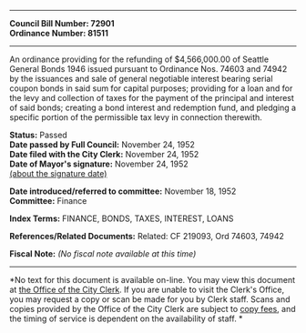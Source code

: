 * * * * *  
  
**Council Bill Number: [](#h0)[](#h2)72901**   
**Ordinance Number: 81511**  
  
* * * * *  
  
An ordinance providing for the refunding of $4,566,000.00 of Seattle General Bonds 1946 issued pursuant to Ordinance Nos. 74603 and 74942 by the issuances and sale of general negotiable interest bearing serial coupon bonds in said sum for capital purposes; providing for a loan and for the levy and collection of taxes for the payment of the principal and interest of said bonds; creating a bond interest and redemption fund, and pledging a specific portion of the permissible tax levy in connection therewith.  
  
**Status:** Passed   
**Date passed by Full Council:** November 24, 1952   
**Date filed with the City Clerk:** November 24, 1952   
**Date of Mayor's signature:** November 24, 1952   
[(about the signature date)](/~public/approvaldate.htm)   
  
  
**Date introduced/referred to committee:** November 18, 1952   
**Committee:** Finance   
  
**Index Terms:** FINANCE, BONDS, TAXES, INTEREST, LOANS  
  
**References/Related Documents:** Related: CF 219093, Ord 74603, 74942  
  
**Fiscal Note:** *(No fiscal note available at this time)*  
  
* * * * *  
  
*No text for this document is available on-line. You may view this document at [the Office of the City Clerk](http://www.seattle.gov/leg/clerk/contactUs.htm). If you are unable to visit the Clerk's Office, you may request a copy or scan be made for you by Clerk staff. Scans and copies provided by the Office of the City Clerk are subject to [copy fees](http://clerk.seattle.gov/~public/clerkfees.htm), and the timing of service is dependent on the availability of staff. *  
  
  
